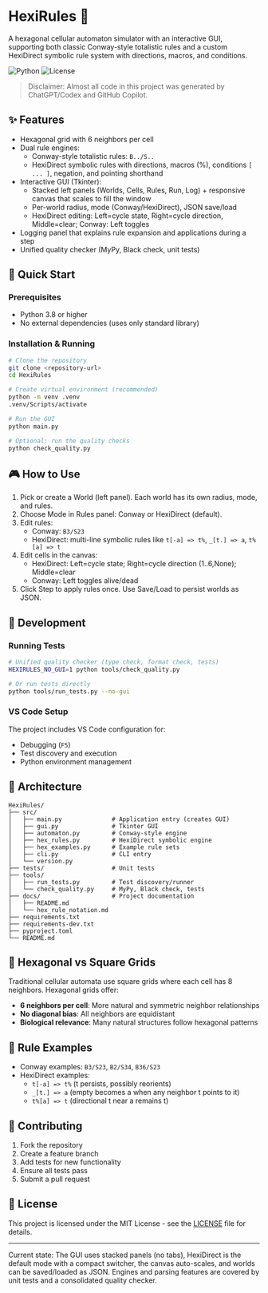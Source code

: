 # HexiRules 🔬

A hexagonal cellular automaton simulator with an interactive GUI, supporting both classic Conway-style totalistic rules and a custom HexiDirect symbolic rule system with directions, macros, and conditions.

![Python](https://img.shields.io/badge/python-v3.8+-blue.svg)
![License](https://img.shields.io/badge/license-MIT-green.svg)

> Disclaimer: Almost all code in this project was generated by ChatGPT/Codex and GitHub Copilot.

## ✨ Features

- Hexagonal grid with 6 neighbors per cell
- Dual rule engines:
   - Conway-style totalistic rules: `B../S..`
   - HexiDirect symbolic rules with directions, macros (%), conditions `[ ... ]`, negation, and pointing shorthand
- Interactive GUI (Tkinter):
   - Stacked left panels (Worlds, Cells, Rules, Run, Log) + responsive canvas that scales to fill the window
   - Per-world radius, mode (Conway/HexiDirect), JSON save/load
   - HexiDirect editing: Left=cycle state, Right=cycle direction, Middle=clear; Conway: Left toggles
- Logging panel that explains rule expansion and applications during a step
- Unified quality checker (MyPy, Black check, unit tests)

## 🚀 Quick Start

### Prerequisites
- Python 3.8 or higher
- No external dependencies (uses only standard library)

### Installation & Running

```bash
# Clone the repository
git clone <repository-url>
cd HexiRules

# Create virtual environment (recommended)
python -m venv .venv
.venv/Scripts/activate

# Run the GUI
python main.py

# Optional: run the quality checks
python check_quality.py
```

## 🎮 How to Use

1. Pick or create a World (left panel). Each world has its own radius, mode, and rules.
2. Choose Mode in Rules panel: Conway or HexiDirect (default).
3. Edit rules:
   - Conway: `B3/S23`
   - HexiDirect: multi-line symbolic rules like `t[-a] => t%`, `_[t.] => a`, `t%[a] => t`
4. Edit cells in the canvas:
   - HexiDirect: Left=cycle state; Right=cycle direction (1..6,None); Middle=clear
   - Conway: Left toggles alive/dead
5. Click Step to apply rules once. Use Save/Load to persist worlds as JSON.

## 🧪 Development

### Running Tests
```bash
# Unified quality checker (type check, format check, tests)
HEXIRULES_NO_GUI=1 python tools/check_quality.py

# Or run tests directly
python tools/run_tests.py --no-gui
```

### VS Code Setup
The project includes VS Code configuration for:
- Debugging (`F5`)
- Test discovery and execution
- Python environment management

## 📐 Architecture

```
HexiRules/
├── src/
│   ├── main.py              # Application entry (creates GUI)
│   ├── gui.py               # Tkinter GUI
│   ├── automaton.py         # Conway-style engine
│   ├── hex_rules.py         # HexiDirect symbolic engine
│   ├── hex_examples.py      # Example rule sets
│   ├── cli.py               # CLI entry
│   └── version.py
├── tests/                   # Unit tests
├── tools/
│   ├── run_tests.py         # Test discovery/runner
│   └── check_quality.py     # MyPy, Black check, tests
├── docs/                    # Project documentation
│   ├── README.md
│   └── hex_rule_notation.md
├── requirements.txt
├── requirements-dev.txt
├── pyproject.toml
└── README.md
```

## 🔬 Hexagonal vs Square Grids

Traditional cellular automata use square grids where each cell has 8 neighbors. Hexagonal grids offer:
- **6 neighbors per cell**: More natural and symmetric neighbor relationships
- **No diagonal bias**: All neighbors are equidistant
- **Biological relevance**: Many natural structures follow hexagonal patterns

## 🎯 Rule Examples

- Conway examples: `B3/S23`, `B2/S34`, `B36/S23`
- HexiDirect examples:
   - `t[-a] => t%` (t persists, possibly reorients)
   - `_[t.] => a` (empty becomes a when any neighbor t points to it)
   - `t%[a] => t` (directional t near a remains t)

## 🤝 Contributing

1. Fork the repository
2. Create a feature branch
3. Add tests for new functionality
4. Ensure all tests pass
5. Submit a pull request

## 📄 License

This project is licensed under the MIT License - see the [LICENSE](LICENSE) file for details.

---
Current state: The GUI uses stacked panels (no tabs), HexiDirect is the default mode with a compact switcher, the canvas auto-scales, and worlds can be saved/loaded as JSON. Engines and parsing features are covered by unit tests and a consolidated quality checker.
